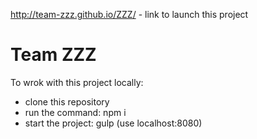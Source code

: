 http://team-zzz.github.io/ZZZ/   - link to launch this project

# Team ZZZ

To wrok with this project locally:
* clone this repository
* run the command: npm i
* start the project: gulp  (use localhost:8080)

